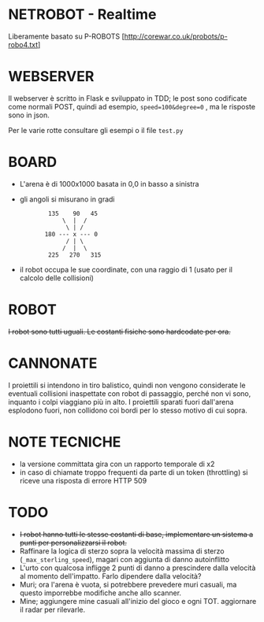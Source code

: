 NETROBOT - Realtime
===================

Liberamente basato su P-ROBOTS [http://corewar.co.uk/probots/p-robo4.txt]

WEBSERVER
=========
Il webserver è scritto in Flask e sviluppato in TDD; le post sono codificate come normali POST, quindi ad esempio,
 `speed=100&degree=0` , ma le risposte sono in json.

Per le varie rotte consultare gli esempi o il file `test.py`

BOARD
=====
* L'arena è di 1000x1000 basata in 0,0 in basso a sinistra
* gli angoli si misurano in gradi

              135    90   45
                  \  |  /
                   \ | /
             180 --- x --- 0
                   / | \
                  /  |  \
              225   270   315

* il robot occupa le sue coordinate, con una raggio di 1 (usato per il calcolo delle collisioni)

ROBOT
======

~~I robot sono tutti uguali. Le costanti fisiche sono hardcodate per ora.~~

CANNONATE
=========

I proiettili si intendono in tiro balistico, quindi non vengono considerate le eventuali collisioni inaspettate con robot di passaggio,
 perché non vi sono, inquanto i colpi viaggiano più in alto.
I proiettili sparati fuori dall'arena esplodono fuori, non collidono coi bordi per lo stesso motivo di cui sopra.

NOTE TECNICHE
=============

* la versione committata gira con un rapporto temporale di x2
* in caso di chiamate troppo frequenti da parte di un token (throttling) si riceve una risposta di errore HTTP 509

TODO
=====

* ~~I robot hanno tutti le stesse costanti di base, implementare un sistema a punti per personalizzarsi il robot.~~
* Raffinare la logica di sterzo sopra la velocità massima di sterzo (`_max_sterling_speed`), magari con aggiunta di danno autoinflitto
* L'urto con qualcosa infligge 2 punti di danno a prescindere dalla velocità al momento dell'impatto. Farlo dipendere dalla velocità?
* Muri; ora l'arena è vuota, si potrebbere prevedere muri casuali, ma questo imporrebbe modifiche anche allo scanner.
* Mine; aggiungere mine casuali all'inizio del gioco e ogni TOT. aggiornare il radar per rilevarle.
